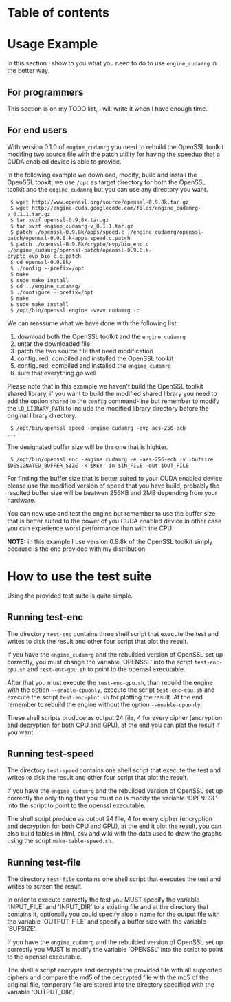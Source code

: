 # Table of contents #


# Usage Example #
In this section I show to you what you need to do to use `engine_cudamrg` in the better way.
## For programmers ##
This section is on my TODO list, I will write it when I have enough time.
## For end users ##
With version 0.1.0 of `engine_cudamrg` you need to rebuild the OpenSSL toolkit modifing two source file with the patch utility for having the speedup that a CUDA enabled device is able to provide.

In the following example we download, modify, build and install the OpenSSL tookit, we use `/opt` as target directory for both the OpenSSL toolkit and the `engine_cudamrg` but you can use any directory you want.
```
 $ wget http://www.openssl.org/source/openssl-0.9.8k.tar.gz
 $ wget http://engine-cuda.googlecode.com/files/engine_cudamrg-v_0.1.1.tar.gz
 $ tar xvzf openssl-0.9.8k.tar.gz 
 $ tar xvzf engine_cudamrg-v_0.1.1.tar.gz 
 $ patch ./openssl-0.9.8k/apps/speed.c ./engine_cudamrg/openssl-patch/openssl-0.9.8.k-apps_speed.c.patch 
 $ patch ./openssl-0.9.8k/crypto/evp/bio_enc.c ./engine_cudamrg/openssl-patch/openssl-0.9.8.k-crypto_evp_bio_c.c.patch 
 $ cd openssl-0.9.8k/
 $ ./config --prefix=/opt
 $ make
 $ sudo make install
 $ cd ../engine_cudamrg/
 $ ./configure --prefix=/opt
 $ make
 $ sudo make install
 $ /opt/bin/openssl engine -vvvv cudamrg -c
```
We can reassume what we have done with the following list:
  1. download both the OpenSSL toolkit and the `engine_cudamrg`
  1. untar the downloaded file
  1. patch the two source file that need modification
  1. configured, compiled and installed the OpenSSL toolkit
  1. configured, compiled and installed the `engine_cudamrg`
  1. sure that everything go well

Please note that in this example we haven't build the OpenSSL toolkit shared library, if you want to build the modified shared library you need to add the option `shared` to the `config` command-line but remember to modify the `LD_LIBRARY_PATH` to include the modified library directory before the original library directory.
```
 $ /opt/bin/openssl speed -engine cudamrg -evp aes-256-ecb
...
```
The designated buffer size will be the one that is highter.
```
 $ /opt/bin/openssl enc -engine cudamrg -e -aes-256-ecb -v -bufsize $DESIGNATED_BUFFER_SIZE -k $KEY -in $IN_FILE -out $OUT_FILE
```
For finding the buffer size that is better suited to your CUDA enabled device please use the modified version of speed that you have build, probably the resulted buffer size will be beatwen 256KB and 2MB depending from your hardware.

You can now use and test the engine but remember to use the buffer size that is better suited to the power of you CUDA enabled device in other case you can experience worst performance than with the CPU.

**NOTE:** in this example I use version 0.9.8k of the OpenSSL toolkit simply because is the one provided with my distribution.
# How to use the test suite #
Using the provided test suite is quite simple.
## Running test-enc ##
The directory `test-enc` contains three shell script that execute the test and writes to disk the result and other four script that plot the result.

If you have the `engine_cudamrg` and the rebuilded version of OpenSSL set up correctly, you must change the variable 'OPENSSL' into the script `test-enc-cpu.sh` and `test-enc-gpu.sh` to point to the openssl executable.

After that you must execute the `test-enc-gpu.sh`, than rebuild the engine with the option `--enable-cpuonly`, execute the script `test-enc-cpu.sh` and execute the script `test-enc-plot.sh` for plotting the result. At the end remember to rebuild the engine without the option `--enable-cpuonly`.

These shell scripts produce as output 24 file, 4 for every cipher (encryption and decryption for both CPU and GPU), at the end you can plot the result if you want.

## Running test-speed ##
The directory `test-speed` contains one shell script that execute the test and writes to disk the result and other four script that plot the result.

If you have the `engine_cudamrg` and the rebuilded version of OpenSSL set up correctly the only thing that you must do is modify the variable 'OPENSSL' into the script to point to the openssl executable.

The shell script produce as output 24 file, 4 for every cipher (encryption and decryption for both CPU and GPU), at the end it plot the result, you can also build tables in html, csv and wiki with the data used to draw the graphs using the script `make-table-speed.sh`.

## Running test-file ##
The directory `test-file` contains one shell script that executes the test and writes to screen the result.

In order to execute correctly the test you MUST specify the variable 'INPUT\_FILE' and 'INPUT\_DIR' to a existing file and at the directory that contains it, optionally you could specify also a name for the output file with the variable 'OUTPUT\_FILE' and specify a buffer size with the variable 'BUFSIZE'.

If you have the `engine_cudamrg` and the rebuilded version of OpenSSL set up correctly you MUST is modify the variable 'OPENSSL' into the script to point to the openssl executable.

The shell`s script encrypts and decrypts the provided file with all supported ciphers and compare the md5 of the decrypted file with the md5 of the original file, temporary file are stored into the directory specified with the variable 'OUTPUT\_DIR'.